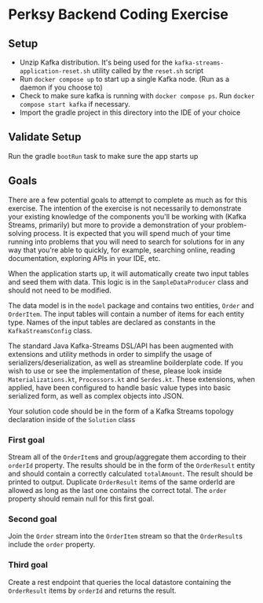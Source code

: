 # Perksy Backend Coding Exercise

## Setup

* Unzip Kafka distribution. It's being used for the `kafka-streams-application-reset.sh` utility
called by the `reset.sh` script
* Run `docker compose up` to start up a single Kafka node. (Run as a daemon if you choose to)
* Check to make sure kafka is running with `docker compose ps`. Run `docker compose start kafka` if
necessary.
* Import the gradle project in this directory into the IDE of your choice

## Validate Setup

Run the gradle `bootRun` task to make sure the app starts up

## Goals

There are a few potential goals to attempt to complete as much as for this exercise. The intention
of the exercise is not necessarily to demonstrate your existing knowledge of the components you'll
be working with (Kafka Streams, primarily) but more to provide a demonstration of your problem-
solving process. It is expected that you will spend much of your time running into problems that
you will need to search for solutions for in any way that you're able to quickly, for example,
searching online, reading documentation, exploring APIs in your IDE, etc.

When the application starts up, it will automatically create two input tables and seed them with
data. This logic is in the `SampleDataProducer` class and should not need to be modified.

The data model is in the `model` package and contains two entities, `Order` and `OrderItem`. The
input tables will contain a number of items for each entity type. Names of the input tables are
declared as constants in the `KafkaStreamsConfig` class.

The standard Java Kafka-Streams DSL/API has been augmented with extensions and utility methods
in order to simplify the usage of serializers/deserialization, as well as streamline boilderplate
code. If you wish to use or see the implementation of these, please look inside `Materializations.kt`,
`Processors.kt` and `Serdes.kt`. These extensions, when applied, have been configured to handle
basic value types into basic serialized form, as well as complex objects into JSON.

Your solution code should be in the form of a Kafka Streams topology declaration inside of the
`Solution` class

### First goal

Stream all of the `OrderItem`s and group/aggregate them according to their `orderId` property.
The results should be in the form of the `OrderResult` entity and should contain a correctly
calculated `totalAmount`. The result should be printed to output. Duplicate `OrderResult` items
of the same orderId are allowed as long as the last one contains the correct total. The `order`
property should remain null for this first goal.

### Second goal

Join the `Order` stream into the `OrderItem` stream so that the `OrderResult`s include the `order`
property.

### Third goal

Create a rest endpoint that queries the local datastore containing the `OrderResult` items
by `orderId` and returns the result.